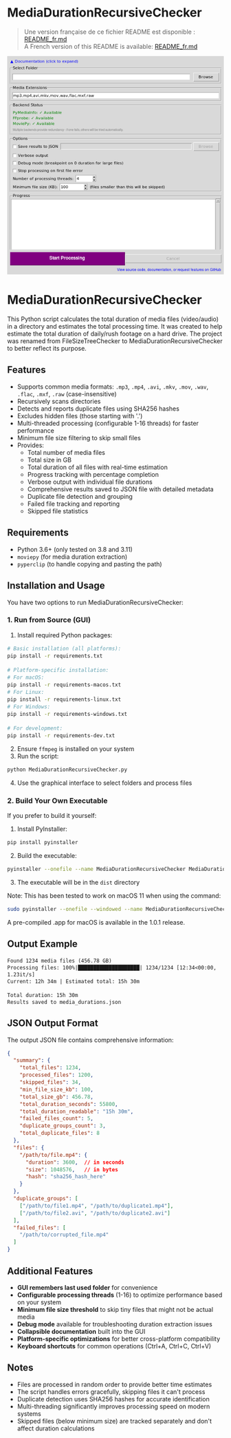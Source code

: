 # MediaDurationRecursiveChecker

> Une version française de ce fichier README est disponible : [README_fr.md](README_fr.md)  
> A French version of this README is available: [README_fr.md](README_fr.md)

![Screenshot of the GUI](gui.png)

# MediaDurationRecursiveChecker

This Python script calculates the total duration of media files (video/audio) in a directory and estimates the total processing time. It was created to help estimate the total duration of daily/rush footage on a hard drive. The project was renamed from FileSizeTreeChecker to MediaDurationRecursiveChecker to better reflect its purpose.

## Features

- Supports common media formats: `.mp3`, `.mp4`, `.avi`, `.mkv`, `.mov`, `.wav`, `.flac`, `.mxf`, `.raw` (case-insensitive)
- Recursively scans directories
- Detects and reports duplicate files using SHA256 hashes
- Excludes hidden files (those starting with '.')
- Multi-threaded processing (configurable 1-16 threads) for faster performance
- Minimum file size filtering to skip small files
- Provides:
  - Total number of media files
  - Total size in GB
  - Total duration of all files with real-time estimation
  - Progress tracking with percentage completion
  - Verbose output with individual file durations
  - Comprehensive results saved to JSON file with detailed metadata
  - Duplicate file detection and grouping
  - Failed file tracking and reporting
  - Skipped file statistics

## Requirements

- Python 3.6+ (only tested on 3.8 and 3.11)
- `moviepy` (for media duration extraction)
- `pyperclip` (to handle copying and pasting the path)

## Installation and Usage

You have two options to run MediaDurationRecursiveChecker:

### 1. Run from Source (GUI)
1. Install required Python packages:
```bash
# Basic installation (all platforms):
pip install -r requirements.txt

# Platform-specific installation:
# For macOS:
pip install -r requirements-macos.txt
# For Linux:
pip install -r requirements-linux.txt
# For Windows:
pip install -r requirements-windows.txt

# For development:
pip install -r requirements-dev.txt
```
2. Ensure `ffmpeg` is installed on your system
3. Run the script:
```bash
python MediaDurationRecursiveChecker.py
```
4. Use the graphical interface to select folders and process files

### 2. Build Your Own Executable
If you prefer to build it yourself:
1. Install PyInstaller:
```bash
pip install pyinstaller
```
2. Build the executable:
```bash
pyinstaller --onefile --name MediaDurationRecursiveChecker MediaDurationRecursiveChecker.py --noconsole --hidden-import=imageio_ffmpeg
```
3. The executable will be in the `dist` directory

Note: This has been tested to work on macOS 11 when using the command:
```bash
sudo pyinstaller --onefile --windowed --name MediaDurationRecursiveChecker MediaDurationRecursiveChecker.py --clean
```

A pre-compiled .app for macOS is available in the 1.0.1 release.

## Output Example

```
Found 1234 media files (456.78 GB)
Processing files: 100%|████████████████████| 1234/1234 [12:34<00:00,  1.23it/s]
Current: 12h 34m | Estimated total: 15h 30m

Total duration: 15h 30m
Results saved to media_durations.json
```

## JSON Output Format

The output JSON file contains comprehensive information:
```json
{
  "summary": {
    "total_files": 1234,
    "processed_files": 1200,
    "skipped_files": 34,
    "min_file_size_kb": 100,
    "total_size_gb": 456.78,
    "total_duration_seconds": 55800,
    "total_duration_readable": "15h 30m",
    "failed_files_count": 5,
    "duplicate_groups_count": 3,
    "total_duplicate_files": 8
  },
  "files": {
    "/path/to/file.mp4": {
      "duration": 3600,  // in seconds
      "size": 1048576,   // in bytes
      "hash": "sha256_hash_here"
    }
  },
  "duplicate_groups": [
    ["/path/to/file1.mp4", "/path/to/duplicate1.mp4"],
    ["/path/to/file2.avi", "/path/to/duplicate2.avi"]
  ],
  "failed_files": [
    "/path/to/corrupted_file.mp4"
  ]
}
```

## Additional Features

- **GUI remembers last used folder** for convenience
- **Configurable processing threads** (1-16) to optimize performance based on your system
- **Minimum file size threshold** to skip tiny files that might not be actual media
- **Debug mode** available for troubleshooting duration extraction issues
- **Collapsible documentation** built into the GUI
- **Platform-specific optimizations** for better cross-platform compatibility
- **Keyboard shortcuts** for common operations (Ctrl+A, Ctrl+C, Ctrl+V)

## Notes

- Files are processed in random order to provide better time estimates
- The script handles errors gracefully, skipping files it can't process
- Duplicate detection uses SHA256 hashes for accurate identification
- Multi-threading significantly improves processing speed on modern systems
- Skipped files (below minimum size) are tracked separately and don't affect duration calculations
